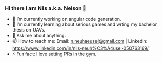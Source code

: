 ### Hi there I am Nils a.k.a. Nelson 👋

- 🔭 I’m currently working on angular code generation.
- 🌱 I’m currently learning about serious games and wrting my bachelor thesis on UAVs.
- 💬 Ask me about anything.
- 📫 How to reach me: Email: n.neuhaeusel@gmail.com | LinkedIn: https://www.linkedin.com/in/nils-neuh%C3%A4usel-050763169/
- ⚡ Fun fact: I love setting PRs in the gym.
